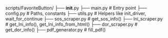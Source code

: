 scripts/FavoriteButton/
├── __init__.py
├── main.py                # Entry point
├── config.py              # Paths, constants
├── utils.py               # Helpers like init_driver, wait_for_continue
├── sos_scraper.py         # get_sos_info()
├── lni_scraper.py         # get_lni_info(), get_lni_info_from_html()
├── dor_scraper.py         # get_dor_info()
├── pdf_generator.py       # fill_pdf()
